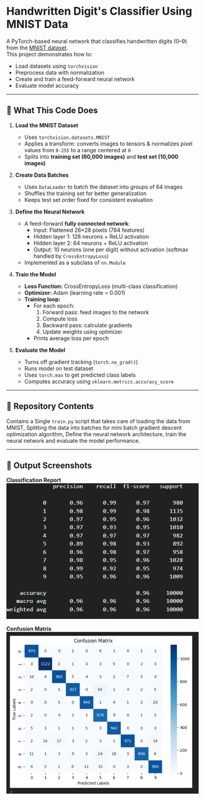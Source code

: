 # Handwritten Digit's Classifier Using MNIST Data

A PyTorch-based neural network that classifies handwritten digits (0–9) from the [MNIST dataset](http://yann.lecun.com/exdb/mnist/).  
This project demonstrates how to:
- Load datasets using `torchvision`
- Preprocess data with normalization
- Create and train a feed-forward neural network
- Evaluate model accuracy

---

## 📌 What This Code Does

1. **Load the MNIST Dataset**  
   - Uses `torchvision.datasets.MNIST`  
   - Applies a transform: converts images to tensors & normalizes pixel values from `0-255` to a range centered at `0`  
   - Splits into **training set (60,000 images)** and **test set (10,000 images)**

2. **Create Data Batches**  
   - Uses `DataLoader` to batch the dataset into groups of 64 images  
   - Shuffles the training set for better generalization  
   - Keeps test set order fixed for consistent evaluation

3. **Define the Neural Network**  
   - A feed-forward **fully connected network**:
     - Input: Flattened 28×28 pixels (784 features)
     - Hidden layer 1: 128 neurons + ReLU activation
     - Hidden layer 2: 64 neurons + ReLU activation
     - Output: 10 neurons (one per digit) without activation (softmax handled by `CrossEntropyLoss`)
   - Implemented as a subclass of `nn.Module`

4. **Train the Model**  
   - **Loss Function:** CrossEntropyLoss (multi-class classification)  
   - **Optimizer:** Adam (learning rate = 0.001)  
   - **Training loop:**  
     - For each epoch:
       1. Forward pass: feed images to the network  
       2. Compute loss  
       3. Backward pass: calculate gradients  
       4. Update weights using optimizer  
     - Prints average loss per epoch

5. **Evaluate the Model**  
   - Turns off gradient tracking (`torch.no_grad()`)  
   - Runs model on test dataset  
   - Uses `torch.max` to get predicted class labels  
   - Computes accuracy using `sklearn.metrics.accuracy_score`

---

## 📂 Repository Contents
Contains a Single `train.py` script that takes care of loading the data from MNIST, Splitting the data into batches for mini batch gradient descent optimization algorithm, Define the neural network architecture, train the neural network and evaluate the model performance.

---

## 📸 Output Screenshots

**Classification Report**  
![Classification Report](images/report.png)

**Confusion Matrix**  
![Confusion Matrix](images/cm.png)
